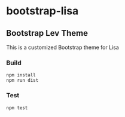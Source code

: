 # bootstrap-lisa

## Bootstrap Lev Theme

This is a customized Bootstrap theme for Lisa

### Build

    npm install
    npm run dist

### Test

    npm test
